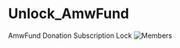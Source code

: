 # Unlock_AmwFund
AmwFund Donation Subscription Lock 
![Members](https://member-wall.unlock-protocol.com/api/members?locks=0x3e67D82E98088453C4E151b9635Db3B06C0a5FCc&maxWidth=3000)

